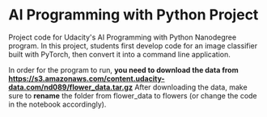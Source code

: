# AI Programming with Python Project

Project code for Udacity's AI Programming with Python Nanodegree program. In this project, students first develop code for an image classifier built with PyTorch, then convert it into a command line application.

In order for the program to run, **you need to download the data from https://s3.amazonaws.com/content.udacity-data.com/nd089/flower_data.tar.gz**
After downloading the data, make sure to **rename** the folder from flower_data to flowers (or change the code in the notebook accordingly).
